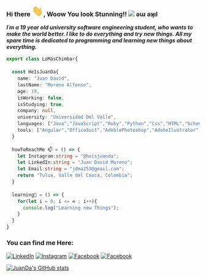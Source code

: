 ### Hi there <img src="https://raw.githubusercontent.com/parth-27/parth-27/master/Hi.gif" width="30px">, Woow You look Stunning!! <img src="https://media.giphy.com/media/UQDSBzfyiBKvgFcSTw/giphy.gif" width="30px"> ǝɯ ǝʞıl

***I´m a 19 year old university software engineering student, who wants to make the world better. 
I like to do everything and try new things. All my spare time is dedicated to programming and learning new things about everything.***

```typescript
export class LoMásChimba⚡{
  
  const HeIsJuanDa{
    name: "Juan David",
    lastName: "Moreno Alfonso",
    age: 19,
    isWorking: false,
    isStudying: true,
    company: null,
    university: "Universidad Del Valle",
    languages: ["Java","JavaScript","Ruby","Python","Css","HTML","Scheme"],
    tools: ["Angular","OfficeSuit","AdoblePhotoshop","AdobeIlustrator","AdobePremiere"],
  }
  
  howToReachMe 📫 = () => {
    let Instagram:string = "@heisjuanda";
    let LinkedIn:string = "Juan David Moreno";
    let Email:string = "jdma253@gmail.com";
    return "Tulua, Valle del Cauca, Colombia";
  }
  
  learning🌱 = () => {
    for(let i = 0; i <= ∞ ; i++){
      console.log("Learning new Things");
    }
  }
}
```
### You can find me Here:

<a href="https://www.linkedin.com/in/juan-david-moreno-883a46233/" target="_blank"><img src="https://img.shields.io/badge/LinkedIn-%230077B5.svg?&style=flat-square&logo=linkedin&logoColor=white" alt="LinkedIn"></a>
<a href="https://www.instagram.com/heisjuanda/" target="_blank"><img src="https://img.shields.io/badge/Instagram-%23E4405F.svg?&style=flat-square&logo=instagram&logoColor=white" alt="Instagram"></a>
<a href="https://www.facebook.com/jdma253/" target="_blank"><img src="https://img.shields.io/badge/Facebook-%231877F2.svg?&style=flat-square&logo=facebook&logoColor=white" alt="Facebook"></a>
<a href="mailto:jdma253@gmail.com?subject=Hi&body=How are you doing" target="_blank"><img src="https://img.shields.io/badge/-Gmail-c14438?style=flat-square&logo=Gmail&logoColor=white&link=mailto:shuklaraghav321.com" alt="Facebook"></a>

[![JuanDa's GitHub stats](https://github-readme-stats.vercel.app/api?username=jdma253)](https://github.com/anuraghazra/github-readme-stats)


<!--
**jdma253/jdma253** is a ✨ _special_ ✨ repository because its `README.md` (this file) appears on your GitHub profile.
Here are some ideas to get you started:

- 🔭 I’m currently working on ...
- 🌱 I’m currently learning ...
- 👯 I’m looking to collaborate on ...
- 🤔 I’m looking for help with ...
- 💬 Ask me about ...
- 📫 How to reach me: ...
- 😄 Pronouns: ...
- ⚡ Fun fact: ...
-->
